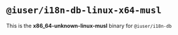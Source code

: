 # `@iuser/i18n-db-linux-x64-musl`

This is the **x86_64-unknown-linux-musl** binary for `@iuser/i18n-db`
